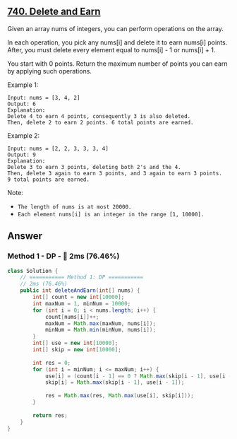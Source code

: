 ## [740. Delete and Earn](https://leetcode.com/problems/delete-and-earn/)

Given an array nums of integers, you can perform operations on the array.

In each operation, you pick any nums[i] and delete it to earn nums[i] points. After, you must delete every element equal to nums[i] - 1 or nums[i] + 1.

You start with 0 points. Return the maximum number of points you can earn by applying such operations.

Example 1:
```
Input: nums = [3, 4, 2]
Output: 6
Explanation: 
Delete 4 to earn 4 points, consequently 3 is also deleted.
Then, delete 2 to earn 2 points. 6 total points are earned.
```

Example 2:
```
Input: nums = [2, 2, 3, 3, 3, 4]
Output: 9
Explanation: 
Delete 3 to earn 3 points, deleting both 2's and the 4.
Then, delete 3 again to earn 3 points, and 3 again to earn 3 points.
9 total points are earned.
``` 

Note:

- `The length of nums is at most 20000.`
- `Each element nums[i] is an integer in the range [1, 10000].`

## Answer
### Method 1 - DP - :rabbit: 2ms (76.46%)
```java
class Solution {
    // =========== Method 1: DP ===========
    // 2ms (76.46%)
    public int deleteAndEarn(int[] nums) {
        int[] count = new int[10000];
        int maxNum = 1, minNum = 10000;
        for (int i = 0; i < nums.length; i++) {
            count[nums[i]]++;
            maxNum = Math.max(maxNum, nums[i]);
            minNum = Math.min(minNum, nums[i]);
        }
        int[] use = new int[10000];
        int[] skip = new int[10000];
        
        int res = 0;
        for (int i = minNum; i <= maxNum; i++) {
            use[i] = (count[i - 1] == 0 ? Math.max(skip[i - 1], use[i - 1]) : skip[i - 1]) + i * count[i];
            skip[i] = Math.max(skip[i - 1], use[i - 1]);
            
            res = Math.max(res, Math.max(use[i], skip[i]));
        }
        
        return res;
    }
}
```
